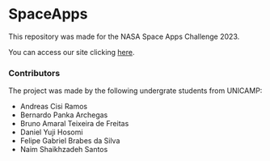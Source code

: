 # SpaceApps

This repository was made for the NASA Space Apps Challenge 2023.

You can access our site clicking [here](https://oceangardens.github.io).

### Contributors

The project was made by the following undergrate students from UNICAMP:

- Andreas Cisi Ramos
- Bernardo Panka Archegas
- Bruno Amaral Teixeira de Freitas
- Daniel Yuji Hosomi
- Felipe Gabriel Brabes da Silva
- Naim Shaikhzadeh Santos